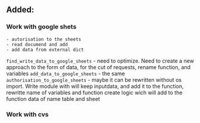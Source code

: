 ## Added:
### Work with google shets
    - autorisation to the sheets
    - read documend and add 
    - add data from external dict

`find_write_data_to_google_sheets` - need to optimize. Need to create a new approach to the form of data, for the cut of requests, rename function, and variables
`add_data_to_google_sheets` - the same
`authorisation_to_google_sheets` - maybe it can be rewritten without os import. Write module with will keep inputdata, and add it to the function, rewritte name of variables and function
create logic wich will add to the function data of name table and sheet

### Work with cvs
